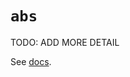 # `abs`

TODO: ADD MORE DETAIL

See [docs][docs].

[docs]: https://docs.python.org/3/library/functions.html#abs
